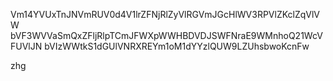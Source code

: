 Vm14YVUxTnJNVmRUV0d4V1lrZFNjRlZyVlRGVmJGcHlWV3RPVlZKclZqVlVW
bVF3WVVaSmQxZFljRlpTCmJFWXpWWHBDVDJSWFNraE9WMnhoQ21WcVFUVlJN
bVIzWWtkS1dGUlVNRXREYm1oM1dYYzlQUW9LZUhsbwoKcnFw

zhg